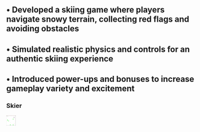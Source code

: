 ## •	Developed a skiing game where players navigate snowy terrain, collecting red flags and avoiding obstacles
## •	Simulated realistic physics and controls for an authentic skiing experience
## •	Introduced power-ups and bonuses to increase gameplay variety and excitement

### Skier
<img src="https://github.com/Tirth-2005/Skier_Game/blob/master/resources/images/s1.png" width="25">
